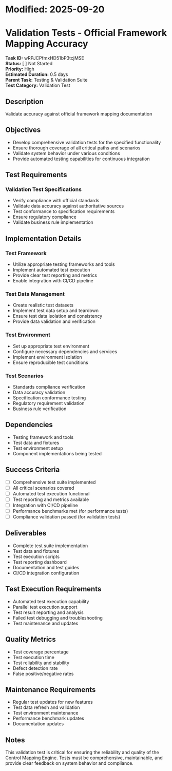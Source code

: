# Modified: 2025-09-20

# Validation Tests - Official Framework Mapping Accuracy

**Task ID:** wRPJCPfmxHD51bP3tcjMSE  
**Status:** [ ] Not Started  
**Priority:** High  
**Estimated Duration:** 0.5 days  
**Parent Task:** Testing & Validation Suite  
**Test Category:** Validation Test

## Description
Validate accuracy against official framework mapping documentation

## Objectives
- Develop comprehensive validation tests for the specified functionality
- Ensure thorough coverage of all critical paths and scenarios
- Validate system behavior under various conditions
- Provide automated testing capabilities for continuous integration

## Test Requirements
### Validation Test Specifications
- Verify compliance with official standards
- Validate data accuracy against authoritative sources
- Test conformance to specification requirements
- Ensure regulatory compliance
- Validate business rule implementation


## Implementation Details
### Test Framework
- Utilize appropriate testing frameworks and tools
- Implement automated test execution
- Provide clear test reporting and metrics
- Enable integration with CI/CD pipeline

### Test Data Management
- Create realistic test datasets
- Implement test data setup and teardown
- Ensure test data isolation and consistency
- Provide data validation and verification

### Test Environment
- Set up appropriate test environment
- Configure necessary dependencies and services
- Implement environment isolation
- Ensure reproducible test conditions


### Test Scenarios
- Standards compliance verification
- Data accuracy validation
- Specification conformance testing
- Regulatory requirement validation
- Business rule verification


## Dependencies
- Testing framework and tools
- Test data and fixtures
- Test environment setup
- Component implementations being tested

## Success Criteria
- [ ] Comprehensive test suite implemented
- [ ] All critical scenarios covered
- [ ] Automated test execution functional
- [ ] Test reporting and metrics available
- [ ] Integration with CI/CD pipeline
- [ ] Performance benchmarks met (for performance tests)
- [ ] Compliance validation passed (for validation tests)

## Deliverables
- Complete test suite implementation
- Test data and fixtures
- Test execution scripts
- Test reporting dashboard
- Documentation and test guides
- CI/CD integration configuration

## Test Execution Requirements
- Automated test execution capability
- Parallel test execution support
- Test result reporting and analysis
- Failed test debugging and troubleshooting
- Test maintenance and updates

## Quality Metrics
- Test coverage percentage
- Test execution time
- Test reliability and stability
- Defect detection rate
- False positive/negative rates

## Maintenance Requirements
- Regular test updates for new features
- Test data refresh and validation
- Test environment maintenance
- Performance benchmark updates
- Documentation updates

## Notes
This validation test is critical for ensuring the reliability and quality of the Control Mapping Engine. Tests must be comprehensive, maintainable, and provide clear feedback on system behavior and compliance.
